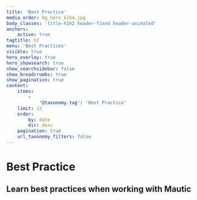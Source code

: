 ```yaml
---
title: 'Best Practice'
media_order: bg_hero_klb4.jpg
body_classes: 'title-h1h2 header-fixed header-animated'
anchors:
    active: true
tagtitle: h2
menu: 'Best Practices'
visible: true
hero_overlay: true
hero_showsearch: true
show_searchsidebar: false
show_breadcrumbs: true
show_pagination: true
content:
    items:
        -
            '@taxonomy.tag': 'Best Practice'
    limit: 12
    order:
        by: date
        dir: desc
    pagination: true
    url_taxonomy_filters: false
---
```


# Best Practice
## Learn best practices when working with Mautic